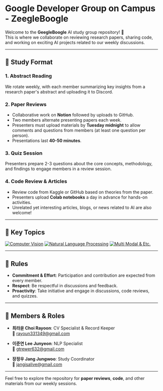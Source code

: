 # Google Developer Group on Campus - ZeegleBoogle

Welcome to the **GeegleBoogle** AI study group repository! 🚀  
This is where we collaborate on reviewing research papers, sharing code, and working on exciting AI projects related to our weekly discussions.

---

## 📖 Study Format

### 1. Abstract Reading  
We rotate weekly, with each member summarizing key insights from a research paper's abstract and uploading it to Discord.

### 2. Paper Reviews  
- Collaborative work on **Notion** followed by uploads to GitHub.
- Two members alternate presenting papers each week.
- Presenters must upload materials by **Tuesday midnight** to allow comments and questions from members (at least one question per person).
- Presentations last **40-50 minutes**.

### 3. Quiz Session  
Presenters prepare 2-3 questions about the core concepts, methodology, and findings to engage members in a review session.

### 4. Code Review & Articles  
- Review code from Kaggle or GitHub based on theories from the paper.
- Presenters upload **Colab notebooks** a day in advance for hands-on activities.
- Unrelated yet interesting articles, blogs, or news related to AI are also welcome!

---

## 🎯 Key Topics

[![Computer Vision](https://img.shields.io/badge/Computer%20Vision-blue?style=for-the-badge&logo=notion&logoColor=white)]([https://famous-cloak-588.notion.site/100-Days-of-Python-Pledge-a456633199b04bcbb77f334f87684efe?pvs=4](https://famous-cloak-588.notion.site/Google-Developer-Group-on-campus-10fbf6853f5680dc9365fc55847754be?pvs=4))
[![Natural Language Processing](https://img.shields.io/badge/Natural%20Language%20Processing-orange?style=for-the-badge&logo=notion&logoColor=white)]([https://famous-cloak-588.notion.site/100-Days-of-Python-Pledge-a456633199b04bcbb77f334f87684efe?pvs=4](https://famous-cloak-588.notion.site/Google-Developer-Group-on-campus-10fbf6853f5680dc9365fc55847754be?pvs=4))
[![Multi Modal & Etc.](https://img.shields.io/badge/Multi%20Modal_&_Etc-green?style=for-the-badge&logo=notion&logoColor=white)]([https://famous-cloak-588.notion.site/100-Days-of-Python-Pledge-a456633199b04bcbb77f334f87684efe?pvs=4](https://famous-cloak-588.notion.site/Google-Developer-Group-on-campus-10fbf6853f5680dc9365fc55847754be?pvs=4))

---

## 📌 Rules

- **Commitment & Effort**: Participation and contribution are expected from every member.
- **Respect**: Be respectful in discussions and feedback.
- **Proactivity**: Take initiative and engage in discussions, code reviews, and quizzes.

---

## 👥 Members & Roles

- **최라윤 Choi Rayoon**: CV Specialist & Record Keeper  
  📧 [rayoun331349@gmail.com](mailto:rayoun331349@gmail.com)

- **이준연 Lee Junyeon**: NLP Specialist  
  📧 [gtrewer632@gmail.com](mailto:gtrewer632@gmail.com)

- **장정우 Jang Jungwoo**: Study Coordinator  
  📧 [jangisalive@gmail.com](mailto:jangisalive@gmail.com)

---

Feel free to explore the repository for **paper reviews**, **code**, and other materials from our weekly sessions.
